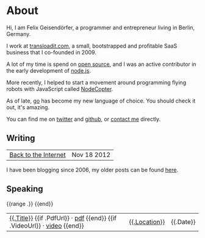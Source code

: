 # About

Hi, I am Felix Geisendörfer, a programmer and entrepreneur living in Berlin, Germany.

I work at [transloadit.com](http://transloadit.com/),
a small, bootstrapped and profitable SaaS business that I co-founded in 2009.

A lot of my time is spend on [open source](/open-source), and I was an active contributor in
the early development of [node.js](http://nodejs.org/).

More recently, I helped to start a movement around programming flying
robots with JavaScript called [NodeCopter](http://nodecopter.com/).

As of late, [go](http://golang.org/) has become my new language of choice. You
should check it out, it's amazing.

You can find me on [twitter](https://twitter.com/felixge) and
[github](https://github.com/felixge), or [contact me](/contact) directly.

## Writing

<table class="toc">
  <tbody>
    <tr>
      <td class="title"><a href="#">Back to the Internet</a></td>
      <td class="date"><span>Nov 18 2012</span></td>
    </tr>
  </tbody>
</table>

I have been blogging since 2006, my older posts can be found [here](http://debuggable.com/posts/archive).

## Speaking

<table class="toc">
  <tbody>
    {{range .}}
    <tr>
      <td class="title">
        <span>
          <a href="{{.Url}}">{{.Title}}</a>
          {{if .PdfUrl}}
          &middot; <a href="{{.PdfUrl}}">pdf</a>
          {{end}}
          {{if .VideoUrl}}
          &middot; <a href="{{.VideoUrl}}">video</a>
          {{end}}
        </span>
      </td>
      <td class="location"><span><a href="{{.EventUrl}}">{{.Location}}</a></span></td>
      <td class="date"><span>{{.Date}}</span></td>
    </tr>
    {{end}}
  </tbody>
</table>

